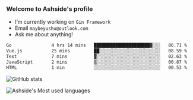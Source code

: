 ### Welcome to Ashside's profile

- I’m currently working on `Gin Framework`
- Email `maybeyushu@outlook.com`
- Ask me about anything!

<!--START_SECTION:waka-->

```txt
Go               4 hrs 14 mins   █████████████████████▓░░░   86.71 %
Vue.js           25 mins         ██░░░░░░░░░░░░░░░░░░░░░░░   08.59 %
Text             7 mins          ▓░░░░░░░░░░░░░░░░░░░░░░░░   02.63 %
JavaScript       2 mins          ▒░░░░░░░░░░░░░░░░░░░░░░░░   00.87 %
HTML             1 min           ░░░░░░░░░░░░░░░░░░░░░░░░░   00.53 %
```

<!--END_SECTION:waka-->

![GitHub stats](https://github-readme-stats.vercel.app/api?username=Ashside)

![Ashside's Most used languages](https://github-readme-stats.vercel.app/api/top-langs/?username=Ashside&layout=compact&hide_border=true&langs_count=10)


